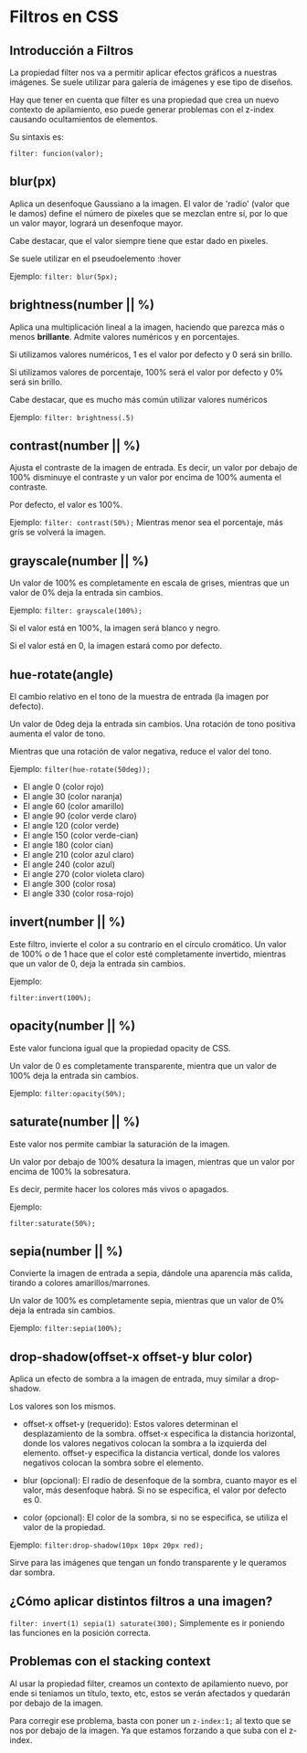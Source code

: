 # Filtros en CSS #

## Introducción a Filtros ##
La propiedad filter nos va a permitir aplicar efectos gráficos a nuestras imágenes. Se suele utilizar para galería de imágenes y ese tipo de diseños.

Hay que tener en cuenta que filter es una propiedad que crea un nuevo contexto de apilamiento, eso puede generar problemas con el z-index causando ocultamientos de elementos.

Su sintaxis es:

`` filter: funcion(valor); ``


## blur(px) ##
Aplica un desenfoque Gaussiano a la imagen. El valor de 'radio' (valor que le damos) define el número de pixeles que se mezclan entre sí, por lo que un valor mayor, logrará un desenfoque mayor.

Cabe destacar, que el valor siempre tiene que estar dado en pixeles.

Se suele utilizar en el pseudoelemento :hover

Ejemplo:
`` filter: blur(5px); ``


## brightness(number || %) ##
Aplica una multiplicación lineal a la imagen, haciendo que parezca más o menos **brillante**. Admite valores numéricos y en porcentajes.

Si utilizamos valores numéricos, 1 es el valor por defecto y 0 será sin brillo.

Si utilizamos valores de porcentaje, 100% será el valor por defecto y 0% será sin brillo.

Cabe destacar, que es mucho más común utilizar valores numéricos

Ejemplo:
`` filter: brightness(.5) ``


## contrast(number || %) ##
Ajusta el contraste de la imagen de entrada. Es decir, un valor por debajo de 100% disminuye el contraste y un valor por encima de 100% aumenta el contraste.

Por defecto, el valor es 100%.

Ejemplo:
`` filter: contrast(50%); ``
Mientras menor sea el porcentaje, más grís se volverá la imagen.


## grayscale(number || %) ##
Un valor de 100% es completamente en escala de grises, mientras que un valor de 0% deja la entrada sin cambios.

Ejemplo:
`` filter: grayscale(100%); ``

Si el valor está en 100%, la imagen será blanco y negro.

Si el valor está en 0, la imagen estará como por defecto.


## hue-rotate(angle) ##
El cambio relativo en el tono de la muestra de entrada (la imagen por defecto). 

Un valor de 0deg deja la entrada sin cambios. Una rotación de tono positiva aumenta el valor de tono. 

Mientras que una rotación de valor negativa, reduce el valor del tono.

Ejemplo:
`` filter(hue-rotate(50deg)); ``

- El angle 0 (color rojo)
- El angle 30 (color naranja)
- El angle 60 (color amarillo)
- El angle 90 (color verde claro)
- El angle 120 (color verde)
- El angle 150 (color verde-cian)
- El angle 180 (color cian)
- El angle 210 (color azul claro)
- El angle 240 (color azul)
- El angle 270 (color violeta claro)
- El angle 300 (color rosa)
- El angle 330 (color rosa-rojo)


## invert(number || %) ##
Este filtro, invierte el color a su contrario en el círculo cromático. Un valor de 100% o de 1 hace que el color esté completamente invertido, mientras que un valor de 0, deja la entrada sin cambios.

Ejemplo:

`` filter:invert(100%); ``


## opacity(number || %) ##
Este valor funciona igual que la propiedad opacity de CSS.

Un valor de 0 es completamente transparente, mientra que un valor de 100% deja la entrada sin cambios.

Ejemplo:
`` filter:opacity(50%); ``


## saturate(number || %) ## 
Este valor nos permite cambiar la saturación de la imagen.

Un valor por debajo de 100% desatura la imagen, mientras que un valor por encima de 100% la sobresatura.

Es decir, permite hacer los colores más vivos o apagados.

Ejemplo:

`` filter:saturate(50%); ``


## sepia(number || %) ##
Convierte la imagen de entrada a sepia, dándole una aparencia más calida, tirando a colores amarillos/marrones.

Un valor de 100% es completamente sepia, mientras que un valor de 0% deja la entrada sin cambios.

Ejemplo:
`` filter:sepia(100%); ``


## drop-shadow(offset-x offset-y blur color) ##
Aplica un efecto de sombra a la imagen de entrada, muy similar a drop-shadow.

Los valores son los mismos. 

* offset-x offset-y (requerido): Estos valores determinan el desplazamiento de la sombra. offset-x especifica la distancia horizontal, donde los valores negativos colocan la sombra a la izquierda del elemento. offset-y especifica la distancia vertical, donde los valores negativos colocan la sombra sobre el elemento.

* blur (opcional): El radio de desenfoque de la sombra, cuanto mayor es el valor, más desenfoque habrá. Si no se especifica, el valor por defecto es 0.

* color (opcional): El color de la sombra, si no se especifica, se utiliza el valor de la propiedad.

Ejemplo:
`` filter:drop-shadow(10px 10px 20px red); ``

Sirve para las imágenes que tengan un fondo transparente y le queramos dar sombra.


## ¿Cómo aplicar distintos filtros a una imagen? ##
``filter: invert(1) sepia(1) saturate(300);``
Simplemente es ir poniendo las funciones en la posición correcta.


## Problemas con el stacking context ##
Al usar la propiedad filter, creamos un contexto de apilamiento nuevo, por ende si teniamos un título, texto, etc, estos se verán afectados y quedarán por debajo de la imagen.

Para corregir ese problema, basta con poner un ``z-index:1;`` al texto que se nos por debajo de la imagen. Ya que estamos forzando a que suba con el z-index.
